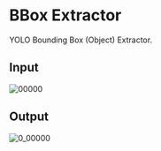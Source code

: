 # BBox Extractor
YOLO Bounding Box (Object) Extractor.

## Input
![00000](https://user-images.githubusercontent.com/17769927/151127696-6c3d5301-a8ed-4f1b-bfb3-d4705f17f402.jpg)
## Output
![0_00000](https://user-images.githubusercontent.com/17769927/151127749-5c6bddd2-195e-4106-b22c-0ba9333c2816.jpg)
